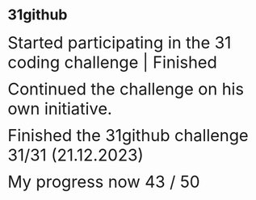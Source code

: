 # 31github

<span style="font-size: 2rem;"> Started participating in the 31 coding challenge | Finished</span>

<span style="font-size: 2rem;"> Continued the challenge on his own initiative.</span>

<span style="font-size: 2rem;">Finished the 31github challenge 31/31 (21.12.2023)</span>

<span style="font-size: 2rem;">My progress now 43 / 50</span>
